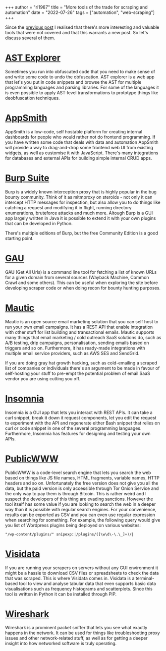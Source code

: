 +++
author = "rl1987"
title = "More tools of the trade for scraping and automation"
date = "2022-07-26"
tags = ["automation", "web-scraping"]
+++

Since the [previous post](/post/tools-of-the-trade-for-scraping-and-automation)
I realised that there's more interesting and valuable tools that were not covered
and that this warrants a new post. So let's discuss several of them.

[AST Explorer](https://astexplorer.net/)
========================================

Sometimes you run into obfuscated code that you need to make sense of and write
some code to undo the obfuscation. AST explorer is a web app that let's you put
in code snippets and browse the AST for multiple programming languages and
parsing libraries. For some of the languages it is even possible to apply
AST-level transformations to prototype things like deobfuscation techniques.

[AppSmith](https://www.appsmith.com/)
=====================================

AppSmith is a low-code, self hostable platform for creating internal dashboards
for people who would rather not do frontend programming. If you have written
some code that deals with data and automation AppSmith will provide a way to
drag-and-drop some frontend web UI from existing widgets, as well as customise
it with JavaScript. There's many integrations for databases and external APIs
for building simple internal CRUD apps.

[Burp Suite](https://portswigger.net/burp)
==========================================

Burp is a widely known interception proxy that is highly popular in the
bug bounty community. Think of it as mitmproxy on steroids - not only it can
intercept HTTP messages for inspection, but also allow you to do things like
catching a request and modifying it in flight, running directory enumerations,
bruteforce attacks and much more. Altough Burp is a GUI app largely written in
Java it is possible to extend it with your own plugins that can be developed
in Python.

There's multiple editions of Burp, but the free Community Edition is a good
starting point.

[GAU](https://github.com/lc/gau)
================================

GAU (Get All Urls) is a command line tool for fetching a list of known URLs
for a given domain from several sources (Wayback Machine, Common Crawl and some 
others). This can be useful when exploring the site before developing scraper code
or when doing recon for bounty hunting purposes.

[Mautic](https://www.mautic.org/)
=================================

Mautic is an open source email marketing solution that you can self host to
run your own email campaigns. It has a REST API that enable integration
with other stuff for list building and transactional emails. Mautic supports 
many things that email marketing / cold outreach SaaS solutions do, such as
A/B testing, drip campaigns, personalisation, sending emails based on triggers
and so on. Furthermore, it has ready-made integrations with multiple email
service providers, such as AWS SES and SendGrid.

If you are doing gray hat growth hacking, such as cold-emailing a scraped list
of companies or individuals there's an argument to be made in favour of self-hosting
your stuff to pre-empt the potential problem of email SaaS vendor you are using
cutting you off.

[Insomnia](https://insomnia.rest/)
==================================

Insomnia is a GUI app that lets you interact with REST APIs. It can take a curl
snippet, break it down it request components, let you edit the request to
experiment with the API and regenerate either Bash snippet that relies on curl
or code snippet in one of the several programming languages. Furthermore, Insomnia
has features for designing and testing your own APIs.

[PublicWWW](https://publicwww.com/)
===================================

PublicWWW is a code-level search engine that lets you search the web based
on things like JS file names, HTML fragments, variable names, HTTP headers 
and so on. Unfortunately the free version does not give you all the
data, but the paid version is only accessible through Tor Onion Service and the
only way to pay them is through Bitcoin. This is rather weird and I suspect
the developers of this thing are evading sanctions. However the tool itself
has some value if you are looking to search the web in a deeper way than it
is possible with regular search engines. For your convenience, results
can be exported as CSV and you can even use regular expression when searching
for something. For example, the following query would give you list of Wordpress
plugins being deployed on various websites:

```
"/wp-content/plugins/" snipexp:|/plugins/([\w\d\-\.\_]+)/|
```

[Visidata](https://www.visidata.org/)
=====================================

If you are running your scrapers on servers without any GUI environment it might
be a hassle to download CSV files or spreadsheets to check the data that
was scraped. This is where Visidata comes in. Visidata is a terminal-based
tool to view and analyse tabular data that even supports basic data visualisations
such as frequency histograms and scatterplots. Since this tool is written in
Python it can be installed through PIP.

[Wireshark](https://www.wireshark.org/)
=======================================

Wireshark is a prominent packet sniffer that lets you see what exactly happens
in the network. It can be used for things like troubleshooting proxy issues
and other network-related stuff, as well as for getting a deeper insight into
how networked software is truly operating.

